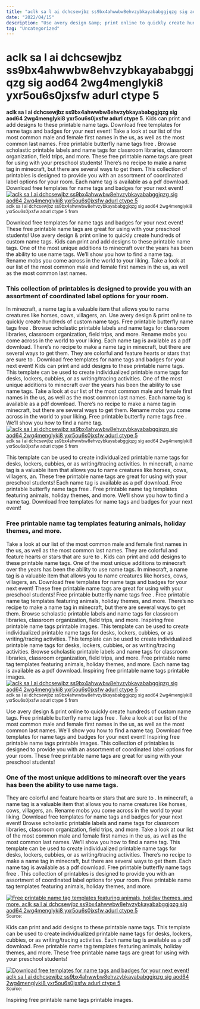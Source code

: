 ```yaml
---
title: "aclk sa l ai dchcsewjbz ss9bx4ahwwbw8ehvzybkayababggjqzg sig aod64 2wg4menglyki8 yxr5ou6s0jxsfw adurl ctype 5"
date: "2022/04/15"
description: "Use avery design &amp; print online to quickly create hundreds of custom name tags."
tag: "Uncategorized"
---
```


# aclk sa l ai dchcsewjbz ss9bx4ahwwbw8ehvzybkayababggjqzg sig aod64 2wg4menglyki8 yxr5ou6s0jxsfw adurl ctype 5
**aclk sa l ai dchcsewjbz ss9bx4ahwwbw8ehvzybkayababggjqzg sig aod64 2wg4menglyki8 yxr5ou6s0jxsfw adurl ctype 5**. Kids can print and add designs to these printable name tags. Download free templates for name tags and badges for your next event! Take a look at our list of the most common male and female first names in the us, as well as the most common last names. Free printable butterfly name tags free . Browse scholastic printable labels and name tags for classroom libraries, classroom organization, field trips, and more.
These free printable name tags are great for using with your preschool students! There’s no recipe to make a name tag in minecraft, but there are several ways to get them. This collection of printables is designed to provide you with an assortment of coordinated label options for your room. Each name tag is available as a pdf download. Download free templates for name tags and badges for your next event!
[![aclk sa l ai dchcsewjbz ss9bx4ahwwbw8ehvzybkayababggjqzg sig aod64 2wg4menglyki8 yxr5ou6s0jxsfw adurl ctype 5](13847212 "aclk sa l ai dchcsewjbz ss9bx4ahwwbw8ehvzybkayababggjqzg sig aod64 2wg4menglyki8 yxr5ou6s0jxsfw adurl ctype 5")](13847212)
<small>aclk sa l ai dchcsewjbz ss9bx4ahwwbw8ehvzybkayababggjqzg sig aod64 2wg4menglyki8 yxr5ou6s0jxsfw adurl ctype 5 from </small>

Download free templates for name tags and badges for your next event! These free printable name tags are great for using with your preschool students! Use avery design &amp; print online to quickly create hundreds of custom name tags. Kids can print and add designs to these printable name tags. One of the most unique additions to minecraft over the years has been the ability to use name tags. We’ll show you how to find a name tag. Rename mobs you come across in the world to your liking. Take a look at our list of the most common male and female first names in the us, as well as the most common last names.

### This collection of printables is designed to provide you with an assortment of coordinated label options for your room.
In minecraft, a name tag is a valuable item that allows you to name creatures like horses, cows, villagers, an. Use avery design &amp; print online to quickly create hundreds of custom name tags. Free printable butterfly name tags free . Browse scholastic printable labels and name tags for classroom libraries, classroom organization, field trips, and more. Rename mobs you come across in the world to your liking. Each name tag is available as a pdf download. There’s no recipe to make a name tag in minecraft, but there are several ways to get them. They are colorful and feature hearts or stars that are sure to . Download free templates for name tags and badges for your next event! Kids can print and add designs to these printable name tags. This template can be used to create individualized printable name tags for desks, lockers, cubbies, or as writing/tracing activities. One of the most unique additions to minecraft over the years has been the ability to use name tags. Take a look at our list of the most common male and female first names in the us, as well as the most common last names.
Each name tag is available as a pdf download. There’s no recipe to make a name tag in minecraft, but there are several ways to get them. Rename mobs you come across in the world to your liking. Free printable butterfly name tags free . We’ll show you how to find a name tag.
[![aclk sa l ai dchcsewjbz ss9bx4ahwwbw8ehvzybkayababggjqzg sig aod64 2wg4menglyki8 yxr5ou6s0jxsfw adurl ctype 5](13847212 "aclk sa l ai dchcsewjbz ss9bx4ahwwbw8ehvzybkayababggjqzg sig aod64 2wg4menglyki8 yxr5ou6s0jxsfw adurl ctype 5")](13847212)
<small>aclk sa l ai dchcsewjbz ss9bx4ahwwbw8ehvzybkayababggjqzg sig aod64 2wg4menglyki8 yxr5ou6s0jxsfw adurl ctype 5 from </small>

This template can be used to create individualized printable name tags for desks, lockers, cubbies, or as writing/tracing activities. In minecraft, a name tag is a valuable item that allows you to name creatures like horses, cows, villagers, an. These free printable name tags are great for using with your preschool students! Each name tag is available as a pdf download. Free printable butterfly name tags free . Free printable name tag templates featuring animals, holiday themes, and more. We’ll show you how to find a name tag. Download free templates for name tags and badges for your next event!

### Free printable name tag templates featuring animals, holiday themes, and more.
Take a look at our list of the most common male and female first names in the us, as well as the most common last names. They are colorful and feature hearts or stars that are sure to . Kids can print and add designs to these printable name tags. One of the most unique additions to minecraft over the years has been the ability to use name tags. In minecraft, a name tag is a valuable item that allows you to name creatures like horses, cows, villagers, an. Download free templates for name tags and badges for your next event! These free printable name tags are great for using with your preschool students! Free printable butterfly name tags free . Free printable name tag templates featuring animals, holiday themes, and more. There’s no recipe to make a name tag in minecraft, but there are several ways to get them. Browse scholastic printable labels and name tags for classroom libraries, classroom organization, field trips, and more. Inspiring free printable name tags printable images. This template can be used to create individualized printable name tags for desks, lockers, cubbies, or as writing/tracing activities.
This template can be used to create individualized printable name tags for desks, lockers, cubbies, or as writing/tracing activities. Browse scholastic printable labels and name tags for classroom libraries, classroom organization, field trips, and more. Free printable name tag templates featuring animals, holiday themes, and more. Each name tag is available as a pdf download. Inspiring free printable name tags printable images.
[![aclk sa l ai dchcsewjbz ss9bx4ahwwbw8ehvzybkayababggjqzg sig aod64 2wg4menglyki8 yxr5ou6s0jxsfw adurl ctype 5](13847212 "aclk sa l ai dchcsewjbz ss9bx4ahwwbw8ehvzybkayababggjqzg sig aod64 2wg4menglyki8 yxr5ou6s0jxsfw adurl ctype 5")](13847212)
<small>aclk sa l ai dchcsewjbz ss9bx4ahwwbw8ehvzybkayababggjqzg sig aod64 2wg4menglyki8 yxr5ou6s0jxsfw adurl ctype 5 from </small>

Use avery design &amp; print online to quickly create hundreds of custom name tags. Free printable butterfly name tags free . Take a look at our list of the most common male and female first names in the us, as well as the most common last names. We’ll show you how to find a name tag. Download free templates for name tags and badges for your next event! Inspiring free printable name tags printable images. This collection of printables is designed to provide you with an assortment of coordinated label options for your room. These free printable name tags are great for using with your preschool students!

### One of the most unique additions to minecraft over the years has been the ability to use name tags.
They are colorful and feature hearts or stars that are sure to . In minecraft, a name tag is a valuable item that allows you to name creatures like horses, cows, villagers, an. Rename mobs you come across in the world to your liking. Download free templates for name tags and badges for your next event! Browse scholastic printable labels and name tags for classroom libraries, classroom organization, field trips, and more. Take a look at our list of the most common male and female first names in the us, as well as the most common last names. We’ll show you how to find a name tag. This template can be used to create individualized printable name tags for desks, lockers, cubbies, or as writing/tracing activities. There’s no recipe to make a name tag in minecraft, but there are several ways to get them. Each name tag is available as a pdf download. Free printable butterfly name tags free . This collection of printables is designed to provide you with an assortment of coordinated label options for your room. Free printable name tag templates featuring animals, holiday themes, and more.


[![Free printable name tag templates featuring animals, holiday themes, and more. aclk sa l ai dchcsewjbz ss9bx4ahwwbw8ehvzybkayababggjqzg sig aod64 2wg4menglyki8 yxr5ou6s0jxsfw adurl ctype 5](6123513396454645014 "aclk sa l ai dchcsewjbz ss9bx4ahwwbw8ehvzybkayababggjqzg sig aod64 2wg4menglyki8 yxr5ou6s0jxsfw adurl ctype 5")](13847212)
<small>Source: </small>

Kids can print and add designs to these printable name tags. This template can be used to create individualized printable name tags for desks, lockers, cubbies, or as writing/tracing activities. Each name tag is available as a pdf download. Free printable name tag templates featuring animals, holiday themes, and more. These free printable name tags are great for using with your preschool students!

[![Download free templates for name tags and badges for your next event! aclk sa l ai dchcsewjbz ss9bx4ahwwbw8ehvzybkayababggjqzg sig aod64 2wg4menglyki8 yxr5ou6s0jxsfw adurl ctype 5](6123513396454645014 "aclk sa l ai dchcsewjbz ss9bx4ahwwbw8ehvzybkayababggjqzg sig aod64 2wg4menglyki8 yxr5ou6s0jxsfw adurl ctype 5")](13847212)
<small>Source: </small>

Inspiring free printable name tags printable images.
